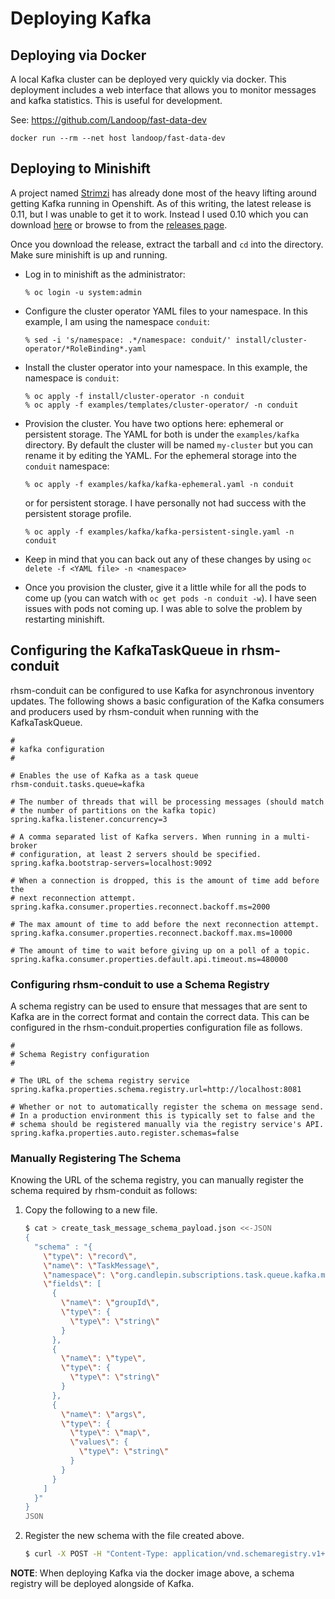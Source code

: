 # Deploying Kafka

## Deploying via Docker

A local Kafka cluster can be deployed very quickly via docker. This
deployment includes a web interface that allows you to monitor messages
and kafka statistics. This is useful for development.

See: https://github.com/Landoop/fast-data-dev

```
docker run --rm --net host landoop/fast-data-dev
```

## Deploying to Minishift

A project named [Strimzi](https://strimzi.io) has already done most of
the heavy lifting around getting Kafka running in Openshift. As of this
writing, the latest release is 0.11, but I was unable to get it to work.
Instead I used 0.10 which you can download
[here](https://github.com/strimzi/strimzi-kafka-operator/releases/download/0.10.0/strimzi-0.10.0.tar.gz)
or browse to from the
[releases page](https://github.com/strimzi/strimzi-kafka-operator/releases).

Once you download the release, extract the tarball and `cd` into the
directory. Make sure minishift is up and running.

* Log in to minishift as the administrator:

  ```
  % oc login -u system:admin
  ```
* Configure the cluster operator YAML files to your namespace. In this
  example, I am using the namespace `conduit`:

  ```
  % sed -i 's/namespace: .*/namespace: conduit/' install/cluster-operator/*RoleBinding*.yaml
  ```
* Install the cluster operator into your namespace. In this example, the
  namespace is `conduit`:

  ```
  % oc apply -f install/cluster-operator -n conduit
  % oc apply -f examples/templates/cluster-operator/ -n conduit
  ```
* Provision the cluster. You have two options here: ephemeral or
  persistent storage. The YAML for both is under the `examples/kafka`
  directory. By default the cluster will be named `my-cluster` but you
  can rename it by editing the YAML. For the ephemeral storage into the
  `conduit` namespace:

  ```
  % oc apply -f examples/kafka/kafka-ephemeral.yaml -n conduit
  ```

  or for persistent storage. I have personally not had success with the
  persistent storage profile.

  ```
  % oc apply -f examples/kafka/kafka-persistent-single.yaml -n conduit
  ```

* Keep in mind that you can back out any of these changes by using `oc
  delete -f <YAML file> -n <namespace>`

* Once you provision the cluster, give it a little while for all the
  pods to come up (you can watch with `oc get pods -n conduit -w`). I
  have seen issues with pods not coming up. I was able to solve the
  problem by restarting minishift.

## Configuring the KafkaTaskQueue in rhsm-conduit

rhsm-conduit can be configured to use Kafka for asynchronous inventory updates.
The following shows a basic configuration of the Kafka consumers and
producers used by rhsm-conduit when running with the KafkaTaskQueue.

```properties
#
# kafka configuration
#

# Enables the use of Kafka as a task queue
rhsm-conduit.tasks.queue=kafka

# The number of threads that will be processing messages (should match
# the number of partitions on the kafka topic)
spring.kafka.listener.concurrency=3

# A comma separated list of Kafka servers. When running in a multi-broker
# configuration, at least 2 servers should be specified.
spring.kafka.bootstrap-servers=localhost:9092

# When a connection is dropped, this is the amount of time add before the
# next reconnection attempt.
spring.kafka.consumer.properties.reconnect.backoff.ms=2000

# The max amount of time to add before the next reconnection attempt.
spring.kafka.consumer.properties.reconnect.backoff.max.ms=10000

# The amount of time to wait before giving up on a poll of a topic.
spring.kafka.consumer.properties.default.api.timeout.ms=480000
```

### Configuring rhsm-conduit to use a Schema Registry

A schema registry can be used to ensure that messages that are sent to Kafka
are in the correct format and contain the correct data. This can be configured
in the rhsm-conduit.properties configuration file as follows.

```properties
#
# Schema Registry configuration
#

# The URL of the schema registry service
spring.kafka.properties.schema.registry.url=http://localhost:8081

# Whether or not to automatically register the schema on message send.
# In a production environment this is typically set to false and the
# schema should be registered manually via the registry service's API.
spring.kafka.properties.auto.register.schemas=false

```

### Manually Registering The Schema

Knowing the URL of the schema registry, you can manually register the schema required
by rhsm-conduit as follows:

  1. Copy the following to a new file.
      ```bash
      $ cat > create_task_message_schema_payload.json <<-JSON
      {
        "schema" : "{
          \"type\": \"record\",
          \"name\": \"TaskMessage\",
          \"namespace\": \"org.candlepin.subscriptions.task.queue.kafka.message\",
          \"fields\": [
            {
              \"name\": \"groupId\",
              \"type\": {
                \"type\": \"string\"
              }
            },
            {
              \"name\": \"type\",
              \"type\": {
                \"type\": \"string\"
              }
            },
            {
              \"name\": \"args\",
              \"type\": {
                \"type\": \"map\",
                \"values\": {
                  \"type\": \"string\"
                }
              }
            }
          ]
        }"
      }
      JSON
      ```
  2. Register the new schema with the file created above.
      ```bash
      $ curl -X POST -H "Content-Type: application/vnd.schemaregistry.v1+json" --data "@create_task_message_schema_payload.json" http://localhost:8081/subjects/rhsm-conduit-tasks-value/versions
      ```

**NOTE**: When deploying Kafka via the docker image above, a schema registry will be
deployed alongside of Kafka.